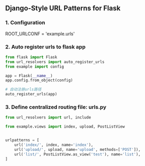 ## Django-Style URL Patterns for Flask


### 1. Configuration
ROOT_URLCONF = 'example.urls'

### 2. Auto register urls to flask app
```python
from flask import Flask
from url_resolvers import auto_register_urls
from example import config

app = Flask(__name__)
app.config.from_object(config)

# 自动注册urls路径
auto_register_urls(app)
```

### 3. Define centralized routing file: urls.py

```python
from url_resolvers import url, include

from example.views import index, upload, PostListView


urlpatterns = [
    url('index/', index, name='index'),
    url('upload/', upload, name='upload', methods=['POST']),
    url('list/', PostListView.as_view('test'), name='list'),
]
```
